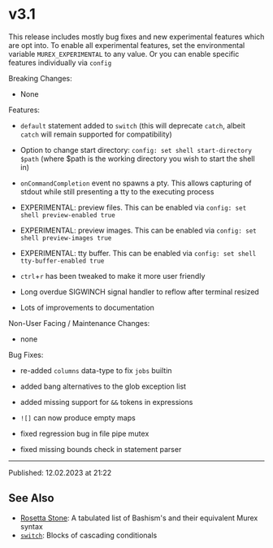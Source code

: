 # v3.1

This release includes mostly bug fixes and new experimental features which are opt into. To enable all experimental features, set the environmental variable `MUREX_EXPERIMENTAL` to any value. Or you can enable specific features individually via `config`

Breaking Changes:

* None

Features:

* `default` statement added to `switch` (this will deprecate `catch`, albeit `catch` will remain supported for compatibility)

* Option to change start directory: `config: set shell start-directory $path` (where $path is the working directory you wish to start the shell in)

* `onCommandCompletion` event no spawns a pty. This allows capturing of stdout while still presenting a tty to the executing process

* EXPERIMENTAL: preview files. This can be enabled via `config: set shell preview-enabled true`

* EXPERIMENTAL: preview images. This can be enabled via `config: set shell preview-images true`

* EXPERIMENTAL: tty buffer. This can be enabled via `config: set shell tty-buffer-enabled true`

* `ctrl`+`r` has been tweaked to make it more user friendly

* Long overdue SIGWINCH signal handler to reflow after terminal resized

* Lots of improvements to documentation

Non-User Facing / Maintenance Changes:

* none

Bug Fixes:

* re-added `columns` data-type to fix `jobs` builtin

* added bang alternatives to the glob exception list

* added missing support for `&&` tokens in expressions

* `![]` can now produce empty maps

* fixed regression bug in file pipe mutex

* fixed missing bounds check in statement parser

<hr>

Published: 12.02.2023 at 21:22

## See Also

* [Rosetta Stone](../user-guide/rosetta-stone.md):
  A tabulated list of Bashism's and their equivalent Murex syntax
* [`switch`](../commands/switch.md):
  Blocks of cascading conditionals